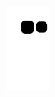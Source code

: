 <!--
![Anurag's GitHub stats](https://github-readme-stats.vercel.app/api?username=thosewhoyoulove&show_icons=true&theme=tokyonight)



[![Top Langs](https://github-readme-stats.vercel.app/api/top-langs/?username=thosewhoyoulove&layout=compact)](https://github.com/anuraghazra/github-readme-stats)



-->



![github contribution grid snake animation](https://raw.githubusercontent.com/thosewhoyoulove/thosewhoyoulove/output/github-contribution-grid-snake.svg)

